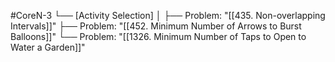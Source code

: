 #CoreN-3
└── [Activity Selection]
    │
    ├── Problem: "[[435. Non-overlapping Intervals]]"
    ├── Problem: "[[452. Minimum Number of Arrows to Burst Balloons]]"
    └── Problem: "[[1326. Minimum Number of Taps to Open to Water a Garden]]"